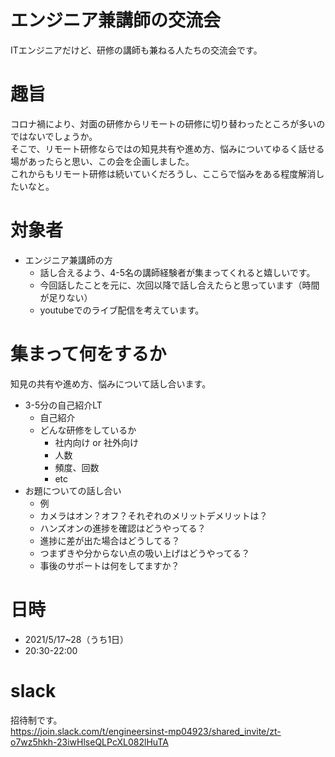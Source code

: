# エンジニア兼講師の交流会
ITエンジニアだけど、研修の講師も兼ねる人たちの交流会です。


# 趣旨
コロナ禍により、対面の研修からリモートの研修に切り替わったところが多いのではないでしょうか。  
そこで、リモート研修ならではの知見共有や進め方、悩みについてゆるく話せる場があったらと思い、この会を企画しました。  
これからもリモート研修は続いていくだろうし、ここらで悩みをある程度解消したいなと。  

# 対象者
- エンジニア兼講師の方
  - 話し合えるよう、4-5名の講師経験者が集まってくれると嬉しいです。
  - 今回話したことを元に、次回以降で話し合えたらと思っています（時間が足りない）
  - youtubeでのライブ配信を考えています。

# 集まって何をするか
知見の共有や進め方、悩みについて話し合います。
- 3-5分の自己紹介LT
  - 自己紹介
  - どんな研修をしているか
    - 社内向け or 社外向け
    - 人数
    - 頻度、回数
    - etc
- お題についての話し合い
  - 例
  - カメラはオン？オフ？それぞれのメリットデメリットは？
  - ハンズオンの進捗を確認はどうやってる？
  - 進捗に差が出た場合はどうしてる？
  - つまずきや分からない点の吸い上げはどうやってる？
  - 事後のサポートは何をしてますか？

# 日時
- 2021/5/17~28（うち1日）
- 20:30-22:00

# slack
招待制です。  
https://join.slack.com/t/engineersinst-mp04923/shared_invite/zt-o7wz5hkh-23iwHlseQLPcXL082lHuTA
